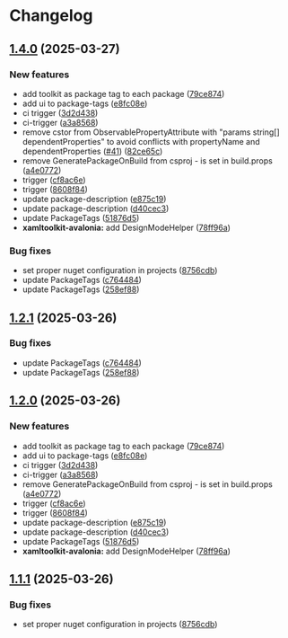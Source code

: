# Changelog

## [1.4.0](https://github.com/atc-net/atc-xaml-toolkit/compare/Atc.XamlToolkit.Avalonia@v1.3.1...Atc.XamlToolkit.Avalonia@v1.4.0) (2025-03-27)


### New features

* add toolkit as package tag to each package ([79ce874](https://github.com/atc-net/atc-xaml-toolkit/commit/79ce87429e72239099555256823dcd3a6730cb3e))
* add ui to package-tags ([e8fc08e](https://github.com/atc-net/atc-xaml-toolkit/commit/e8fc08e65d46da623421e47e77f05bf882a1a08c))
* ci trigger ([3d2d438](https://github.com/atc-net/atc-xaml-toolkit/commit/3d2d4388ad538fed0ab2fb6f5ad1cebe24d710aa))
* ci-trigger ([a3a8568](https://github.com/atc-net/atc-xaml-toolkit/commit/a3a8568faef2757877a12d59f41b34e62f99c56e))
* remove  cstor from ObservablePropertyAttribute with "params string[] dependentProperties" to avoid conflicts with propertyName and dependentProperties ([#41](https://github.com/atc-net/atc-xaml-toolkit/issues/41)) ([82ce65c](https://github.com/atc-net/atc-xaml-toolkit/commit/82ce65c167d0f78c999c0f5cb7b2b2309de82136))
* remove GeneratePackageOnBuild from csproj - is set in build.props ([a4e0772](https://github.com/atc-net/atc-xaml-toolkit/commit/a4e0772b0920a7f5eacff7e0d543e29b00ebc69b))
* trigger ([cf8ac6e](https://github.com/atc-net/atc-xaml-toolkit/commit/cf8ac6e28bbe361c9abd57b94ecfa75210ea2990))
* trigger ([8608f84](https://github.com/atc-net/atc-xaml-toolkit/commit/8608f8490369372eef020142a5594c3486e1cb31))
* update package-description ([e875c19](https://github.com/atc-net/atc-xaml-toolkit/commit/e875c19ed82b5edb846a50b1e36725226f600105))
* update package-description ([d40cec3](https://github.com/atc-net/atc-xaml-toolkit/commit/d40cec361d1cc2127800561e27edbeaf12d05a11))
* update PackageTags ([51876d5](https://github.com/atc-net/atc-xaml-toolkit/commit/51876d5caac3508cb1fea51efe2fb458843ad611))
* **xamltoolkit-avalonia:** add DesignModeHelper ([78ff96a](https://github.com/atc-net/atc-xaml-toolkit/commit/78ff96a1a454765f7b1798fb8d063c32e22cc717))


### Bug fixes

* set proper nuget configuration in projects ([8756cdb](https://github.com/atc-net/atc-xaml-toolkit/commit/8756cdbd7768b92735a856df4e7e24c471c34c19))
* update PackageTags ([c764484](https://github.com/atc-net/atc-xaml-toolkit/commit/c764484424a26c28390e5b1cd0276a3cbe904e1b))
* update PackageTags ([258ef88](https://github.com/atc-net/atc-xaml-toolkit/commit/258ef8830ae333ece373f82e5a8de0fbcf0785e4))

## [1.2.1](https://github.com/atc-net/atc-xaml-toolkit/compare/Atc.XamlToolkit.Avalonia@v1.2.0...Atc.XamlToolkit.Avalonia@v1.2.1) (2025-03-26)


### Bug fixes

* update PackageTags ([c764484](https://github.com/atc-net/atc-xaml-toolkit/commit/c764484424a26c28390e5b1cd0276a3cbe904e1b))
* update PackageTags ([258ef88](https://github.com/atc-net/atc-xaml-toolkit/commit/258ef8830ae333ece373f82e5a8de0fbcf0785e4))

## [1.2.0](https://github.com/atc-net/atc-xaml-toolkit/compare/Atc.XamlToolkit.Avalonia@v1.1.1...Atc.XamlToolkit.Avalonia@v1.2.0) (2025-03-26)


### New features

* add toolkit as package tag to each package ([79ce874](https://github.com/atc-net/atc-xaml-toolkit/commit/79ce87429e72239099555256823dcd3a6730cb3e))
* add ui to package-tags ([e8fc08e](https://github.com/atc-net/atc-xaml-toolkit/commit/e8fc08e65d46da623421e47e77f05bf882a1a08c))
* ci trigger ([3d2d438](https://github.com/atc-net/atc-xaml-toolkit/commit/3d2d4388ad538fed0ab2fb6f5ad1cebe24d710aa))
* ci-trigger ([a3a8568](https://github.com/atc-net/atc-xaml-toolkit/commit/a3a8568faef2757877a12d59f41b34e62f99c56e))
* remove GeneratePackageOnBuild from csproj - is set in build.props ([a4e0772](https://github.com/atc-net/atc-xaml-toolkit/commit/a4e0772b0920a7f5eacff7e0d543e29b00ebc69b))
* trigger ([cf8ac6e](https://github.com/atc-net/atc-xaml-toolkit/commit/cf8ac6e28bbe361c9abd57b94ecfa75210ea2990))
* trigger ([8608f84](https://github.com/atc-net/atc-xaml-toolkit/commit/8608f8490369372eef020142a5594c3486e1cb31))
* update package-description ([e875c19](https://github.com/atc-net/atc-xaml-toolkit/commit/e875c19ed82b5edb846a50b1e36725226f600105))
* update package-description ([d40cec3](https://github.com/atc-net/atc-xaml-toolkit/commit/d40cec361d1cc2127800561e27edbeaf12d05a11))
* update PackageTags ([51876d5](https://github.com/atc-net/atc-xaml-toolkit/commit/51876d5caac3508cb1fea51efe2fb458843ad611))
* **xamltoolkit-avalonia:** add DesignModeHelper ([78ff96a](https://github.com/atc-net/atc-xaml-toolkit/commit/78ff96a1a454765f7b1798fb8d063c32e22cc717))

## [1.1.1](https://github.com/atc-net/atc-xaml-toolkit/compare/Atc.XamlToolkit.Avalonia@v1.1.0...Atc.XamlToolkit.Avalonia@v1.1.1) (2025-03-26)


### Bug fixes

* set proper nuget configuration in projects ([8756cdb](https://github.com/atc-net/atc-xaml-toolkit/commit/8756cdbd7768b92735a856df4e7e24c471c34c19))

